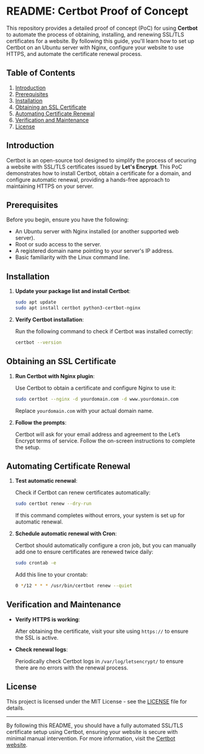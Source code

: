 # README: Certbot Proof of Concept

This repository provides a detailed proof of concept (PoC) for using **Certbot** to automate the process of obtaining, installing, and renewing SSL/TLS certificates for a website. By following this guide, you'll learn how to set up Certbot on an Ubuntu server with Nginx, configure your website to use HTTPS, and automate the certificate renewal process.

## Table of Contents

1. [Introduction](#introduction)
2. [Prerequisites](#prerequisites)
3. [Installation](#installation)
4. [Obtaining an SSL Certificate](#obtaining-an-ssl-certificate)
5. [Automating Certificate Renewal](#automating-certificate-renewal)
6. [Verification and Maintenance](#verification-and-maintenance)
7. [License](#license)

## Introduction

Certbot is an open-source tool designed to simplify the process of securing a website with SSL/TLS certificates issued by **Let's Encrypt**. This PoC demonstrates how to install Certbot, obtain a certificate for a domain, and configure automatic renewal, providing a hands-free approach to maintaining HTTPS on your server.

## Prerequisites

Before you begin, ensure you have the following:

- An Ubuntu server with Nginx installed (or another supported web server).
- Root or sudo access to the server.
- A registered domain name pointing to your server's IP address.
- Basic familiarity with the Linux command line.

## Installation

1. **Update your package list and install Certbot**:

   ```bash
   sudo apt update
   sudo apt install certbot python3-certbot-nginx
   ```

2. **Verify Certbot installation**:

   Run the following command to check if Certbot was installed correctly:

   ```bash
   certbot --version
   ```

## Obtaining an SSL Certificate

1. **Run Certbot with Nginx plugin**:

   Use Certbot to obtain a certificate and configure Nginx to use it:

   ```bash
   sudo certbot --nginx -d yourdomain.com -d www.yourdomain.com
   ```

   Replace `yourdomain.com` with your actual domain name.

2. **Follow the prompts**:

   Certbot will ask for your email address and agreement to the Let’s Encrypt terms of service. Follow the on-screen instructions to complete the setup.

## Automating Certificate Renewal

1. **Test automatic renewal**:

   Check if Certbot can renew certificates automatically:

   ```bash
   sudo certbot renew --dry-run
   ```

   If this command completes without errors, your system is set up for automatic renewal.

2. **Schedule automatic renewal with Cron**:

   Certbot should automatically configure a cron job, but you can manually add one to ensure certificates are renewed twice daily:

   ```bash
   sudo crontab -e
   ```

   Add this line to your crontab:

   ```bash
   0 */12 * * * /usr/bin/certbot renew --quiet
   ```

## Verification and Maintenance

- **Verify HTTPS is working**:

  After obtaining the certificate, visit your site using `https://` to ensure the SSL is active.

- **Check renewal logs**:

  Periodically check Certbot logs in `/var/log/letsencrypt/` to ensure there are no errors with the renewal process.

## License

This project is licensed under the MIT License - see the [LICENSE](LICENSE) file for details.

---

By following this README, you should have a fully automated SSL/TLS certificate setup using Certbot, ensuring your website is secure with minimal manual intervention. For more information, visit the [Certbot website](https://certbot.eff.org/).
